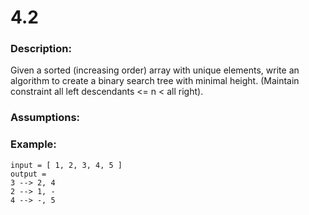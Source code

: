 # 4.2  
### Description:  
Given a sorted (increasing order) array with unique elements, write an algorithm to create a binary search tree with minimal height. (Maintain constraint all left descendants <= n < all right).

### Assumptions:  

### Example:  
```
input = [ 1, 2, 3, 4, 5 ]
output = 
3 --> 2, 4
2 --> 1, -
4 --> -, 5
```